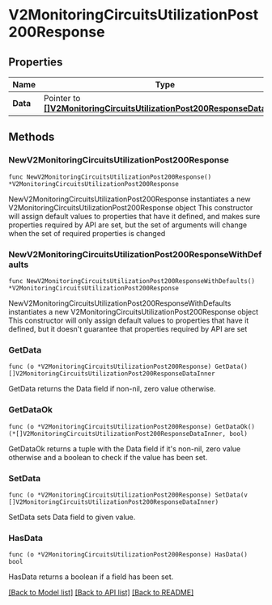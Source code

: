 # V2MonitoringCircuitsUtilizationPost200Response

## Properties

Name | Type | Description | Notes
------------ | ------------- | ------------- | -------------
**Data** | Pointer to [**[]V2MonitoringCircuitsUtilizationPost200ResponseDataInner**](V2MonitoringCircuitsUtilizationPost200ResponseDataInner.md) |  | [optional] 

## Methods

### NewV2MonitoringCircuitsUtilizationPost200Response

`func NewV2MonitoringCircuitsUtilizationPost200Response() *V2MonitoringCircuitsUtilizationPost200Response`

NewV2MonitoringCircuitsUtilizationPost200Response instantiates a new V2MonitoringCircuitsUtilizationPost200Response object
This constructor will assign default values to properties that have it defined,
and makes sure properties required by API are set, but the set of arguments
will change when the set of required properties is changed

### NewV2MonitoringCircuitsUtilizationPost200ResponseWithDefaults

`func NewV2MonitoringCircuitsUtilizationPost200ResponseWithDefaults() *V2MonitoringCircuitsUtilizationPost200Response`

NewV2MonitoringCircuitsUtilizationPost200ResponseWithDefaults instantiates a new V2MonitoringCircuitsUtilizationPost200Response object
This constructor will only assign default values to properties that have it defined,
but it doesn't guarantee that properties required by API are set

### GetData

`func (o *V2MonitoringCircuitsUtilizationPost200Response) GetData() []V2MonitoringCircuitsUtilizationPost200ResponseDataInner`

GetData returns the Data field if non-nil, zero value otherwise.

### GetDataOk

`func (o *V2MonitoringCircuitsUtilizationPost200Response) GetDataOk() (*[]V2MonitoringCircuitsUtilizationPost200ResponseDataInner, bool)`

GetDataOk returns a tuple with the Data field if it's non-nil, zero value otherwise
and a boolean to check if the value has been set.

### SetData

`func (o *V2MonitoringCircuitsUtilizationPost200Response) SetData(v []V2MonitoringCircuitsUtilizationPost200ResponseDataInner)`

SetData sets Data field to given value.

### HasData

`func (o *V2MonitoringCircuitsUtilizationPost200Response) HasData() bool`

HasData returns a boolean if a field has been set.


[[Back to Model list]](../README.md#documentation-for-models) [[Back to API list]](../README.md#documentation-for-api-endpoints) [[Back to README]](../README.md)


